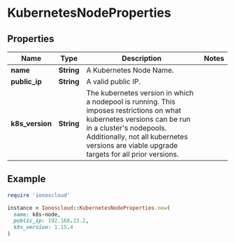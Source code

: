 # KubernetesNodeProperties

## Properties

| Name | Type | Description | Notes |
| ---- | ---- | ----------- | ----- |
| **name** | **String** | A Kubernetes Node Name. |  |
| **public_ip** | **String** | A valid public IP. |  |
| **k8s_version** | **String** | The kubernetes version in which a nodepool is running. This imposes restrictions on what kubernetes versions can be run in a cluster&#39;s nodepools. Additionally, not all kubernetes versions are viable upgrade targets for all prior versions. |  |

## Example

```ruby
require 'ionoscloud'

instance = Ionoscloud::KubernetesNodeProperties.new(
  name: k8s-node,
  public_ip: 192.168.23.2,
  k8s_version: 1.15.4
)
```

